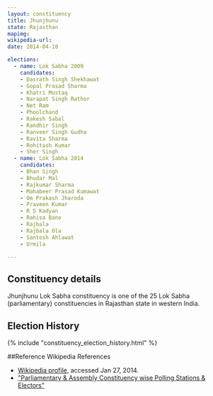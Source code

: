 ```yaml
---
layout: constituency
title: Jhunjhunu
state: Rajasthan
mapimg: 
wikipedia-url: 
date: 2014-04-10

elections: 
  - name: Lok Sabha 2009
    candidates: 
    - Dasrath Singh Shekhawat 
    - Gopal Prasad Sharma 
    - Khatri Mustaq 
    - Narapat Singh Rathor 
    - Net Ram 
    - Phoolchand 
    - Rakesh Sabal 
    - Randhir Singh 
    - Ranveer Singh Gudha 
    - Ravita Sharma 
    - Rohitash Kumar 
    - Sher Singh  
  - name: Lok Sabha 2014
    candidates: 
    - Bhan Singh 
    - Bhudar Mal 
    - Rajkumar Sharma 
    - Mahabeer Prasad Kumawat 
    - Om Prakash Jharoda 
    - Praveen Kumar 
    - R S Kadyan 
    - Rahisa Bano 
    - Rajbala 
    - Rajbala Ola 
    - Santosh Ahlawat 
    - Urmila  

---
```


## Constituency details
Jhunjhunu Lok Sabha constituency is one of the 25 Lok Sabha (parliamentary) constituencies in Rajasthan state in western India.




## Election History
{% include "constituency_election_history.html" %}

##Reference
Wikipedia References
- [Wikipedia profile]({{page.profile.wikipedia}}), accessed Jan 27, 2014.
- ["Parliamentary & Assembly Constituency wise Polling Stations & Electors"][wiki1]

[wiki1]: http://ceorajasthan.nic.in/PC-ACWISE-ELECTORS.pdf
